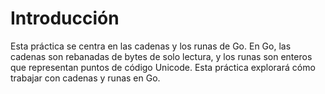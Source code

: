 # Introducción

Esta práctica se centra en las cadenas y los runas de Go. En Go, las cadenas son rebanadas de bytes de solo lectura, y los runas son enteros que representan puntos de código Unicode. Esta práctica explorará cómo trabajar con cadenas y runas en Go.
